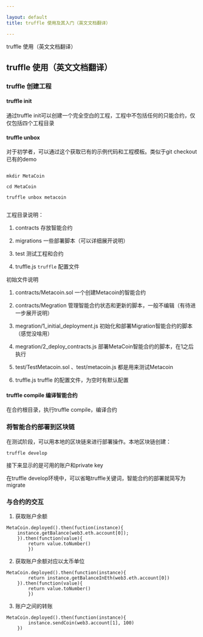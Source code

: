 ```yaml
---

layout: default
title: truffle 使用及其入门（英文文档翻译）

---
```

truffle 使用（英文文档翻译）
<!-- more -->


## truffle 使用（英文文档翻译）

### truffle 创建工程

#### truffle init

通过truffle init可以创建一个完全空白的工程，工程中不包括任何的只能合约，仅仅包括四个工程目录

#### truffle unbox <box-name>

对于初学者，可以通过这个获取已有的示例代码和工程模板。类似于git checkout 已有的demo

```solidity

mkdir MetaCoin

cd MetaCoin

truffle unbox metacoin


```


工程目录说明：

1. contracts 存放智能合约

2. migrations 一些部署脚本（可以详细展开说明）

3. test 测试工程和合约

4. truffle.js `truffle` 配置文件


初始文件说明

1. contracts/Metacoin.sol 一个创建Metacoin的智能合约

2. contracts/Megration 管理智能合约状态和更新的脚本，一般不编辑（有待进一步展开说明）

3. megration/1_initial_deployment.js 初始化和部署Migration智能合约的脚本（感觉没啥用）

4. megration/2_deploy_contracts.js 部署MetaCoin智能合约的脚本，在1之后执行

5. test/TestMetacoin.sol 、test/metacoin.js 都是用来测试Metacoin

6. truffle.js truffle 的配置文件，为空时有默认配置

#### truffle compile 编译智能合约

在合约根目录，执行truffle compile，编译合约


### 将智能合约部署到区块链

在测试阶段，可以用本地的区块链来进行部署操作。本地区块链创建：

`truffle develop`

接下来显示的是可用的账户和private key

在truffle develop环境中，可以省略truffle关键词，智能合约的部署就简写为 migrate

### 与合约的交互

1.  获取账户余额

```
MetaCoin.deployed().then(fuction(instance){
	instance.getBalance(web3.eth.account[0]);
	}).then(function(value){
		return value.toNumber()
		})
```

2.  获取账户余额对应以太币单位

```
MetaCoin.deployed().then(function(instance){
		return instance.getBalanceInEth(web3.eth.account[0])
	}).then(function(value){
		return value.toNumber()
		})
```


3.  账户之间的转账

```
MetaCoin.deployed().then(function(instance){
		instance.sendCoin(web3.account[1], 100)
	})
```


